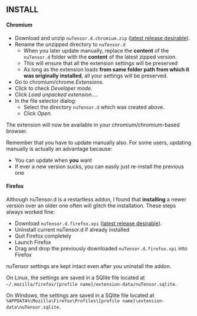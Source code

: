 ## INSTALL

#### Chromium

- Download and unzip `nuTensor.d.chromium.zip` ([latest release desirable](https://github.com/SteelEyeballSac1/nuTensor.d/releases)).
- Rename the unzipped directory to `nuTensor.d`
    - When you later update manually, replace the **content** of the `nuTensor.d` folder with the **content** of the latest zipped version.
    - This will ensure that all the extension settings will be preserved
    - As long as the extension loads **from same folder path from which it was originally installed**, all your settings will be preserved.
- Go to chromium/chrome *Extensions*.
- Click to check *Developer mode*.
- Click *Load unpacked extension...*.
- In the file selector dialog:
    - Select the directory `nuTensor.d` which was created above.
    - Click *Open*.

The extension will now be available in your chromium/chromium-based browser.

Remember that you have to update manually also. For some users, updating manually is actually an advantage because:
- You can update when **you** want
- If ever a new version sucks, you can easily just re-install the previous one

#### Firefox

Although nuTensor.d is a restartless addon, I found that **installing** a newer version over an older one often will glitch the installation. These steps always worked fine:

- Download `nuTensor.d.firefox.xpi` ([latest release desirable](https://github.com/SteelEyeballSac1/nuTensor.d/releases)). 
- Uninstall current nuTensor.d if already installed
- Quit Firefox completely
- Launch Firefox
- Drag and drop the previously downloaded `nuTensor.d.firefox.xpi` into Firefox

nuTensor settings are kept intact even after you uninstall the addon.

On Linux, the settings are saved in a SQlite file located at `~/.mozilla/firefox/[profile name]/extension-data/nuTensor.sqlite`.

On Windows, the settings are saved in a SQlite file located at `%APPDATA%\Mozilla\Firefox\Profiles\[profile name]\extension-data\nuTensor.sqlite`.
